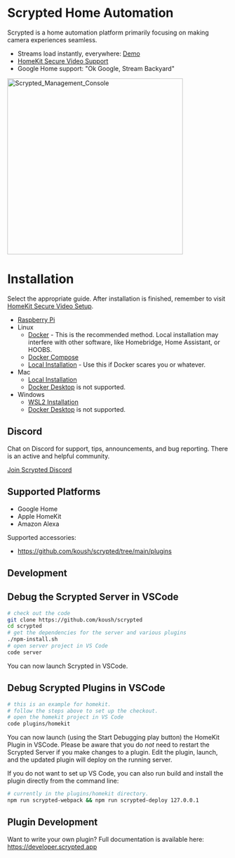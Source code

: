 # Scrypted Home Automation

Scrypted is a home automation platform primarily focusing on making camera experiences seamless.
 * Streams load instantly, everywhere: [Demo](https://www.reddit.com/r/homebridge/comments/r34k6b/if_youre_using_homebridge_for_cameras_ditch_it/)
 * [HomeKit Secure Video Support](#homekit-secure-video-setup)
 * Google Home support: "Ok Google, Stream Backyard"

<img width="400" alt="Scrypted_Management_Console" src="https://user-images.githubusercontent.com/73924/131903488-722d87ac-a0b0-40fe-b605-326e6b886e35.png">

# Installation

Select the appropriate guide. After installation is finished, remember to visit [HomeKit Secure Video Setup](https://github.com/koush/scrypted/wiki/HomeKit-Secure-Video-Setup).

 * [Raspberry Pi](https://github.com/koush/scrypted/wiki/Installation:-Raspberry-Pi)
 * Linux
   * [Docker](https://github.com/koush/scrypted/wiki/Installation:-Docker-Linux) - This is the recommended method. Local installation may interfere with other software, like Homebridge, Home Assistant, or HOOBS.
   * [Docker Compose](https://github.com/koush/scrypted/wiki/Installation:-Docker-Compose)
   * [Local Installation](https://github.com/koush/scrypted/wiki/Installation:-Linux) - Use this if Docker scares you or whatever.
 * Mac
   * [Local Installation](https://github.com/koush/scrypted/wiki/Installation:-Mac)
   * [Docker Desktop](https://github.com/koush/scrypted/wiki/Installation:-Docker-Desktop) is not supported.
 * Windows
   * [WSL2 Installation](https://github.com/koush/scrypted/wiki/Installation:-WSL2-Windows)
   * [Docker Desktop](https://github.com/koush/scrypted/wiki/Installation:-Docker-Desktop) is not supported.

## Discord

Chat on Discord for support, tips, announcements, and bug reporting. There is an active and helpful community.

[Join Scrypted Discord](https://discord.gg/DcFzmBHYGq)

## Supported Platforms

 * Google Home
 * Apple HomeKit
 * Amazon Alexa

Supported accessories: 
 * https://github.com/koush/scrypted/tree/main/plugins


## Development

## Debug the Scrypted Server in VSCode

```sh
# check out the code
git clone https://github.com/koush/scrypted
cd scrypted
# get the dependencies for the server and various plugins
./npm-install.sh
# open server project in VS Code
code server
```

You can now launch Scrypted in VSCode.

## Debug Scrypted Plugins in VSCode

```sh
# this is an example for homekit.
# follow the steps above to set up the checkout.
# open the homekit project in VS Code
code plugins/homekit
```

You can now launch (using the Start Debugging play button) the HomeKit Plugin in VSCode. Please be aware that you do *not* need to restart the Scrypted Server if you make changes to a plugin. Edit the plugin, launch, and the updated plugin will deploy on the running server.

If you do not want to set up VS Code, you can also run build and install the plugin directly from the command line:

```sh
# currently in the plugins/homekit directory.
npm run scrypted-webpack && npm run scrypted-deploy 127.0.0.1
```

## Plugin Development

Want to write your own plugin? Full documentation is available here: https://developer.scrypted.app

